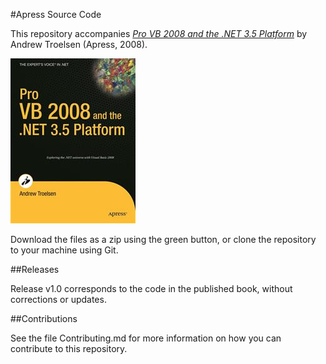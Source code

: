 #Apress Source Code

This repository accompanies [*Pro VB 2008 and the .NET 3.5 Platform*](http://www.apress.com/9781590598221) by Andrew Troelsen (Apress, 2008).

![Cover image](9781590598221.jpg)

Download the files as a zip using the green button, or clone the repository to your machine using Git.

##Releases

Release v1.0 corresponds to the code in the published book, without corrections or updates.

##Contributions

See the file Contributing.md for more information on how you can contribute to this repository.
